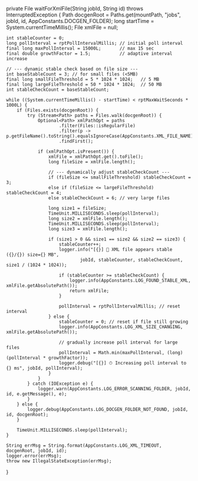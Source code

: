 private File waitForXmlFile(String jobId, String id) throws InterruptedException {
    Path docgenRoot = Paths.get(mountPath, "jobs", jobId, id, AppConstants.DOCGEN_FOLDER);
    long startTime = System.currentTimeMillis();
    File xmlFile = null;

    int stableCounter = 0;
    long pollInterval = rptPollIntervalMillis; // initial poll interval
    final long maxPollInterval = 15000L;       // max 15 sec
    final double growthFactor = 1.5;           // adaptive interval increase

    // --- dynamic stable check based on file size ---
    int baseStableCount = 3; // for small files (<5MB)
    final long smallFileThreshold = 5 * 1024 * 1024;   // 5 MB
    final long largeFileThreshold = 50 * 1024 * 1024;  // 50 MB
    int stableCheckCount = baseStableCount;

    while ((System.currentTimeMillis() - startTime) < rptMaxWaitSeconds * 1000L) {
        if (Files.exists(docgenRoot)) {
            try (Stream<Path> paths = Files.walk(docgenRoot)) {
                Optional<Path> xmlPathOpt = paths
                        .filter(Files::isRegularFile)
                        .filter(p -> p.getFileName().toString().equalsIgnoreCase(AppConstants.XML_FILE_NAME))
                        .findFirst();

                if (xmlPathOpt.isPresent()) {
                    xmlFile = xmlPathOpt.get().toFile();
                    long fileSize = xmlFile.length();

                    // --- dynamically adjust stableCheckCount ---
                    if (fileSize <= smallFileThreshold) stableCheckCount = 3;
                    else if (fileSize <= largeFileThreshold) stableCheckCount = 4;
                    else stableCheckCount = 6; // very large files

                    long size1 = fileSize;
                    TimeUnit.MILLISECONDS.sleep(pollInterval);
                    long size2 = xmlFile.length();
                    TimeUnit.MILLISECONDS.sleep(pollInterval);
                    long size3 = xmlFile.length();

                    if (size1 > 0 && size1 == size2 && size2 == size3) {
                        stableCounter++;
                        logger.info("[{}] 📄 XML file appears stable ({}/{}) size={} MB",
                                jobId, stableCounter, stableCheckCount, size1 / (1024 * 1024));

                        if (stableCounter >= stableCheckCount) {
                            logger.info(AppConstants.LOG_FOUND_STABLE_XML, xmlFile.getAbsolutePath());
                            return xmlFile;
                        }

                        pollInterval = rptPollIntervalMillis; // reset interval
                    } else {
                        stableCounter = 0; // reset if file still growing
                        logger.info(AppConstants.LOG_XML_SIZE_CHANGING, xmlFile.getAbsolutePath());

                        // gradually increase poll interval for large files
                        pollInterval = Math.min(maxPollInterval, (long) (pollInterval * growthFactor));
                        logger.debug("[{}] ⏱ Increasing poll interval to {} ms", jobId, pollInterval);
                    }
                }
            } catch (IOException e) {
                logger.warn(AppConstants.LOG_ERROR_SCANNING_FOLDER, jobId, id, e.getMessage(), e);
            }
        } else {
            logger.debug(AppConstants.LOG_DOCGEN_FOLDER_NOT_FOUND, jobId, id, docgenRoot);
        }

        TimeUnit.MILLISECONDS.sleep(pollInterval);
    }

    String errMsg = String.format(AppConstants.LOG_XML_TIMEOUT, docgenRoot, jobId, id);
    logger.error(errMsg);
    throw new IllegalStateException(errMsg);
}
